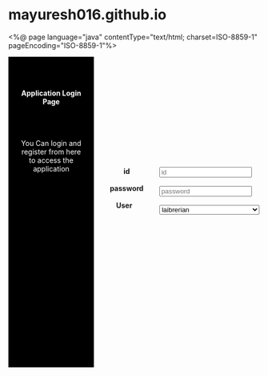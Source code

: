 # mayuresh016.github.io
<%@ page language="java" contentType="text/html; charset=ISO-8859-1"
    pageEncoding="ISO-8859-1"%>
    
<!DOCTYPE html>
<html>
<head>
<meta charset="ISO-8859-1">
<link rel="stylesheet" href="https://cdn.jsdelivr.net/npm/bootstrap@4.0.0/dist/css/bootstrap.min.css" integrity="sha384-Gn5384xqQ1aoWXA+058RXPxPg6fy4IWvTNh0E263XmFcJlSAwiGgFAW/dAiS6JXm" crossorigin="anonymous">

<title>Laibrary Management system </title>


<style type="text/css">
.colum{

 float: left;
  padding: 10px;
  height: 600px; 

}
.left{
width: 30%;
}
.right{
width: 60%;

}
.left1{
width: 30%;
}
</style>
</head>
<body>

<div class="colum left" style="background: black;"> <br> <br>
<h4 align="center" style="color: white;">Application Login <br> Page</h4>
<br> <br>
<p align="center" style="color: white;">You Can login and register from here <br> to access the application </p>

</div>
 <div class="colum right">
 <div style="padding-top:200px; " align="center">
 
 <div class="colum left1">
 <span> <b>id</b> </span> <br><br>
  	<span > <b> password</b></span> <br><br>
  	 	<span style="padding-right: 10px;" > <b> User</b></span>
  	
 
 </div>
 <div class="colum left1">
 
 <form  action="loginuser" method="post">
 	<input type="text" name="id" id="id" placeholder="id"> <br> <br>
 	<input  type="password" name="password" id="password" placeholder="password"> <br> <br>
 	<select style="width: 200px; " name="user" id="user">
 	<option value="laibrerian">laibrerian</option>
 	<option value="student">Student </option>
 	
 	</select><br> <br>
 	<button type="submit">Login</button>&nbsp;
 	
 
 <a style="align-items: center;"  href="adminReg"> <button type="button" >Register</button> </a>
 </form>
     <p> Mayuresh
     </p>
 </div>
 </div> <br>

 
 </div>















<script src="https://code.jquery.com/jquery-3.2.1.slim.min.js" integrity="sha384-KJ3o2DKtIkvYIK3UENzmM7KCkRr/rE9/Qpg6aAZGJwFDMVNA/GpGFF93hXpG5KkN" crossorigin="anonymous"></script>
<script src="https://cdn.jsdelivr.net/npm/popper.js@1.12.9/dist/umd/popper.min.js" integrity="sha384-ApNbgh9B+Y1QKtv3Rn7W3mgPxhU9K/ScQsAP7hUibX39j7fakFPskvXusvfa0b4Q" crossorigin="anonymous"></script>
<script src="https://cdn.jsdelivr.net/npm/bootstrap@4.0.0/dist/js/bootstrap.min.js" integrity="sha384-JZR6Spejh4U02d8jOt6vLEHfe/JQGiRRSQQxSfFWpi1MquVdAyjUar5+76PVCmYl" crossorigin="anonymous"></script>
</body>
</html>
